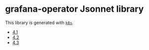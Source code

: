 # grafana-operator Jsonnet library

This library is generated with [`k8s`](https://github.com/jsonnet-libs/k8s).

- [4.1](4.1/README.md)
- [4.2](4.2/README.md)
- [4.3](4.3/README.md)
